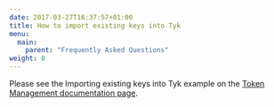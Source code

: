 ```yaml
---
date: 2017-03-27T16:37:57+01:00
title: How to import existing keys into Tyk
menu:
  main:
    parent: "Frequently Asked Questions"
weight: 0 
---
```


Please see the Importing existing keys into Tyk example on the [Token Management documentation page][1].

[1]: /tyk-rest-api/token-management/



